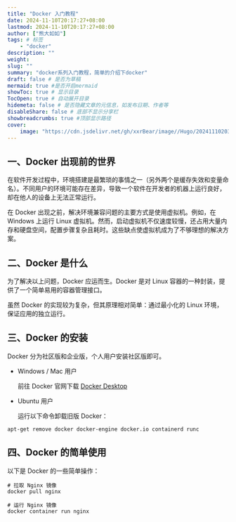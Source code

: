```yaml
---
title: "Docker 入门教程"
date: 2024-11-10T20:17:27+08:00
lastmod: 2024-11-10T20:17:27+08:00
author: ["熊大如如"]
tags: # 标签
    - "docker"
description: ""
weight:
slug: ""
summary: "docker系列入门教程，简单的介绍下docker"
draft: false # 是否为草稿
mermaid: true #是否开启mermaid
showToc: true # 显示目录
TocOpen: true # 自动展开目录
hidemeta: false # 是否隐藏文章的元信息，如发布日期、作者等
disableShare: false # 底部不显示分享栏
showbreadcrumbs: true #顶部显示路径
cover:
    image: "https://cdn.jsdelivr.net/gh/xxrBear/image//Hugo/202411102036348.png"  # 文章的图片
---
```


## 一、Docker 出现前的世界
在软件开发过程中，环境搭建是最繁琐的事情之一（另外两个是缓存失效和变量命名）。不同用户的环境可能存在差异，导致一个软件在开发者的机器上运行良好，却在他人的设备上无法正常运行。

在 Docker 出现之前，解决环境兼容问题的主要方式是使用虚拟机。例如，在 Windows 上运行 Linux 虚拟机。然而，启动虚拟机不仅速度较慢，还占用大量内存和硬盘空间，配置步骤复杂且耗时。这些缺点使虚拟机成为了不够理想的解决方案。

## 二、Docker 是什么
为了解决以上问题，Docker 应运而生。Docker 是对 Linux 容器的一种封装，提供了一个简单易用的容器管理接口。

虽然 Docker 的实现较为复杂，但其原理相对简单：通过最小化的 Linux 环境，保证应用的独立运行。

## 三、Docker 的安装
Docker 分为社区版和企业版，个人用户安装社区版即可。

- Windows / Mac 用户

    前往 Docker 官网下载 [Docker Desktop](https://www.docker.com/)

- Ubuntu 用户

    运行以下命令卸载旧版 Docker：

```shell
apt-get remove docker docker-engine docker.io containerd runc
```

## 四、Docker 的简单使用


以下是 Docker 的一些简单操作：

```shell
# 拉取 Nginx 镜像
docker pull nginx

# 运行 Nginx 镜像
docker container run nginx